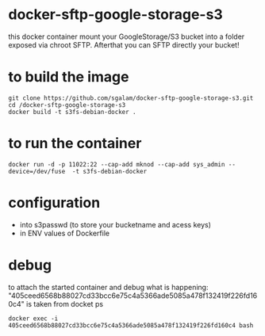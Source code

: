 # docker-sftp-google-storage-s3
this docker container mount your GoogleStorage/S3 bucket into a folder exposed via chroot SFTP. Afterthat you can SFTP directly your bucket!

# to build the image
```
git clone https://github.com/sgalam/docker-sftp-google-storage-s3.git
cd /docker-sftp-google-storage-s3
docker build -t s3fs-debian-docker .
```

# to run the container
```
docker run -d -p 11022:22 --cap-add mknod --cap-add sys_admin --device=/dev/fuse  -t s3fs-debian-docker
```
# configuration 
- into s3passwd (to store your bucketname and acess keys) 
- in ENV values of Dockerfile

# debug
to attach the started container and debug what is happening:
"405ceed6568b88027cd33bcc6e75c4a5366ade5085a478f132419f226fd160c4" is taken from docket ps
```
docker exec -i 405ceed6568b88027cd33bcc6e75c4a5366ade5085a478f132419f226fd160c4 bash
```
